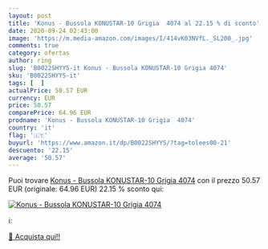 ```yaml
---
layout: post
title: 'Konus - Bussola KONUSTAR-10 Grigia  4074 al 22.15 % di sconto'
date: 2020-09-24 02:43:00
image: 'https://m.media-amazon.com/images/I/414vK03NVfL._SL200_.jpg'
comments: true
category: ofertas
author: ring
slug: 'B0022SHYYS-it Konus - Bussola KONUSTAR-10 Grigia 4074'
sku: 'B0022SHYYS-it'
tags: [  ]
actualPrice: 50.57 EUR
currency: EUR
price: 50.57
comparePrice: 64.96 EUR
prodname: 'Konus - Bussola KONUSTAR-10 Grigia  4074'
country: 'it'
flag: '🇮🇹'
buyurl: 'https://www.amazon.it/dp/B0022SHYYS/?tag=tolees00-21'
descuento: '22.15'
average: '50.57'
---
```


Puoi trovare [Konus - Bussola KONUSTAR-10 Grigia  4074](https://www.amazon.it/dp/B0022SHYYS/?tag=tolees00-21) con il prezzo 50.57 EUR (originale: 64.96 EUR) 22.15 % sconto qui:

[![Konus - Bussola KONUSTAR-10 Grigia  4074](https://m.media-amazon.com/images/I/414vK03NVfL._SL200_.jpg)](https://www.amazon.it/dp/B0022SHYYS/?tag=tolees00-21)

ℹ️:


[🛒 Acquista qui!!](https://www.amazon.it/dp/B0022SHYYS/?tag=tolees00-21)
